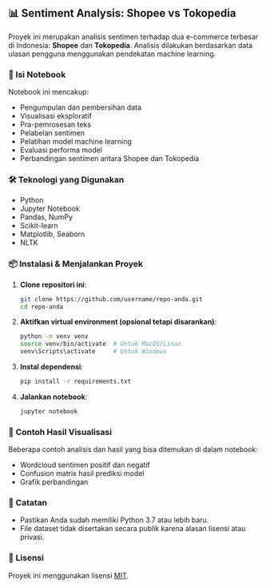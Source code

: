 ## 📊 Sentiment Analysis: Shopee vs Tokopedia

Proyek ini merupakan analisis sentimen terhadap dua e-commerce terbesar di Indonesia: **Shopee** dan **Tokopedia**. Analisis dilakukan berdasarkan data ulasan pengguna menggunakan pendekatan machine learning.

### 📁 Isi Notebook

Notebook ini mencakup:

* Pengumpulan dan pembersihan data
* Visualisasi eksploratif
* Pra-pemrosesan teks
* Pelabelan sentimen
* Pelatihan model machine learning
* Evaluasi performa model
* Perbandingan sentimen antara Shopee dan Tokopedia

### 🛠️ Teknologi yang Digunakan

* Python
* Jupyter Notebook
* Pandas, NumPy
* Scikit-learn
* Matplotlib, Seaborn
* NLTK

### 📦 Instalasi & Menjalankan Proyek

1. **Clone repositori ini**:

   ```bash
   git clone https://github.com/username/repo-anda.git
   cd repo-anda
   ```

2. **Aktifkan virtual environment (opsional tetapi disarankan)**:

   ```bash
   python -m venv venv
   source venv/bin/activate  # Untuk MacOS/Linux
   venv\Scripts\activate     # Untuk Windows
   ```

3. **Instal dependensi**:

   ```bash
   pip install -r requirements.txt
   ```

4. **Jalankan notebook**:

   ```bash
   jupyter notebook
   ```

### 🧪 Contoh Hasil Visualisasi

Beberapa contoh analisis dan hasil yang bisa ditemukan di dalam notebook:

* Wordcloud sentimen positif dan negatif
* Confusion matrix hasil prediksi model
* Grafik perbandingan

### 📌 Catatan

* Pastikan Anda sudah memiliki Python 3.7 atau lebih baru.
* File dataset tidak disertakan secara publik karena alasan lisensi atau privasi.

### 📄 Lisensi

Proyek ini menggunakan lisensi [MIT](LICENSE).
